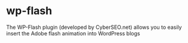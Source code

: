 # wp-flash
The WP-Flash plugin (developed by CyberSEO.net) allows you to easily insert the Adobe flash animation into WordPress blogs

